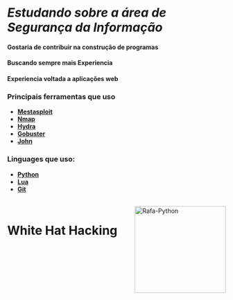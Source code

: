  # ***Estudando sobre a área de Segurança da Informação***
 #### Gostaria de contribuir na construção de programas
 #### Buscando sempre mais Experiencia
 #### Experiencia voltada a **aplicações web**
 
 ### Principais ferramentas que uso
   - [**Mestasploit**](https://pt.wikipedia.org/wiki/Metasploit)
   - [**Nmap**](https://pt.wikipedia.org/wiki/Nmap)
   - [**Hydra**](https://pt.wikipedia.org/wiki/Hydra_(software))
   - [**Gobuster**](https://pt.wikipedia.org/wiki/gobuster)
   - [**John**](https://pt.wikipedia.org/wiki/John_the_Ripper)

### Linguages que uso:
   - [**Python**](https://pt.wikipedia.org/wiki/Python)
   - [**Lua**](https://pt.wikipedia.org/wiki/Lua](https://pt.wikipedia.org/wiki/Lua_(linguagem_de_programação)))
   - [**Git**](https://pt.wikipedia.org/wiki/Git)

<div style="display: inline_block"><br> <img align="right" alt="Rafa-Python" height="200" width="210"src="https://omegabluecs.com/apCSA/images/recon.png"> </div>

# White Hat Hacking
